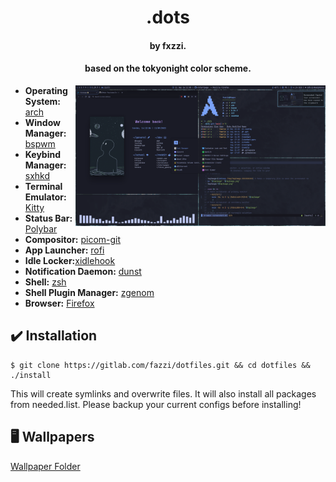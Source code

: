 <h1 align="center">.dots</h1>
<h4 align="center">by fxzzi.</h4>
<h4 align="center">based on the tokyonight color scheme.</h4>

<img src="assets/preview.png" alt="Rice Showcase" align="right" width="400px">

- **Operating System:** [arch](https://archlinux.org/)
- **Window Manager:** [bspwm](https://github.com/baskerville/bspwm)
- **Keybind Manager:** [sxhkd](https://github.com/baskerville/sxhkd)
- **Terminal Emulator:** [Kitty](https://github.com/kovidgoyal/kitty)
- **Status Bar:** [Polybar](https://github.com/polybar/polybar)
- **Compositor:** [picom-git](https://github.com/yshui/picom)
- **App Launcher:** [rofi](https://github.com/davatorium/rofi)
- **Idle Locker:**[xidlehook](https://github.com/jD91mZM2/xidlehook)
- **Notification Daemon:** [dunst](https://github.com/dunst-project/dunst)
- **Shell:** [zsh](https://www.zsh.org/)
- **Shell Plugin Manager:** [zgenom](https://github.com/jandamm/zgenom)
- **Browser:** [Firefox](https://www.mozilla.org/en-GB/firefox/new/)

## ✔️ Installation

```
$ git clone https://gitlab.com/fazzi/dotfiles.git && cd dotfiles && ./install
```
This will create symlinks and overwrite files. It will also install all packages from needed.list. Please backup your current configs before installing!

## 🖥️ Wallpapers

[Wallpaper Folder](https://gitlab.com/fazzi/dotfiles/-/tree/main/walls "walls folder")
